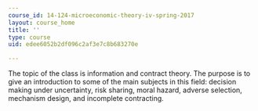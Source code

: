 ```yaml
---
course_id: 14-124-microeconomic-theory-iv-spring-2017
layout: course_home
title: ''
type: course
uid: edee6052b2df096c2af3e7c8b683270e

---
```

The topic of the class is information and contract theory. The purpose is to give an introduction to some of the main subjects in this field: decision making under uncertainty, risk sharing, moral hazard, adverse selection, mechanism design, and incomplete contracting.
